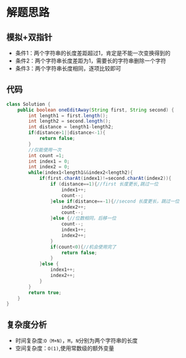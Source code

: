 # 解题思路

## 模拟+双指针

* 条件1：两个字符串的长度差距超过1，肯定是不能一次变换得到的
* 条件2：两个字符串长度差距为1，需要长的字符串删除一个字符
* 条件3：两个字符串长度相同，逐项比较即可

## 代码

```java
class Solution {
    public boolean oneEditAway(String first, String second) {
        int length1 = first.length();
        int length2 = second.length();
        int distance = length1-length2;
        if(distance>1||distance<-1){
            return false;
        }
        //仅能使用一次
        int count =1;
        int index1 = 0;
        int index2 = 0;
        while(index1<length1&&index2<length2){
            if(first.charAt(index1)!=second.charAt(index2)){
                if (distance==1){//first 长度更长,跳过一位
                    index1++;
                    count--;
                }else if(distance==-1){//second 长度更长，跳过一位
                    index2++;
                    count--;
                }else {//位数相同，后移一位
                    count--;
                    index1++;
                    index2++;
                }
                if(count<0){//机会使用完了
                    return false;
                }
            }else {
                index1++;
                index2++;
            }
        }
        return true;
    }
}
```

## 复杂度分析

- 时间复杂度:`O（M+N)`，`M`，`N`分别为两个字符串的长度
- 空间复杂度：`O(1)`,使用常数级的额外变量